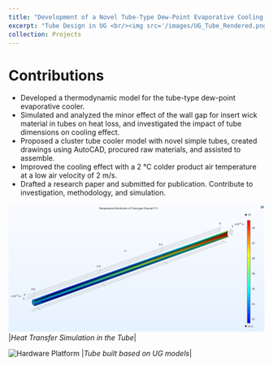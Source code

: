```yaml
---
title: "Development of a Novel Tube-Type Dew-Point Evaporative Cooling Model"
excerpt: "Tube Design in UG <br/><img src='/images/UG_Tube_Rendered.png'>"
collection: Projects
---
```

Contributions
======
*	Developed a thermodynamic model for the tube-type dew-point evaporative cooler.
*	Simulated and analyzed the minor effect of the wall gap for insert wick material in tubes on heat loss, and investigated the impact of tube dimensions on cooling effect.
*	Proposed a cluster tube cooler model with novel simple tubes, created drawings using AutoCAD, procured raw materials, and assisted to assemble.
*	Improved the cooling effect with a 2 ℃ colder product air temperature at a low air velocity of 2 m/s.
*	Drafted a research paper and submitted for publication. Contribute to investigation, methodology, and simulation.

![Hardware Platform](/images/UG_Tube.png)
|*Heat Transfer Simulation in the Tube*|

![Hardware Platform](/images/Tube_Real.png)
|*Tube built based on UG models*|
